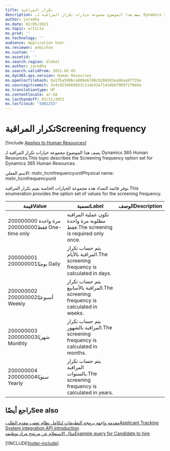 ```yaml
---
title: تكرار المراقبة
description: يصف هذا الموضوع مجموعة خيارات تكرار المراقبة لـ Dynamics 365 Human Resources.
author: jaredha
ms.date: 02/05/2021
ms.topic: article
ms.prod: ''
ms.technology: ''
audience: Application User
ms.reviewer: anbichse
ms.custom: ''
ms.assetid: ''
ms.search.region: Global
ms.author: jaredha
ms.search.validFrom: 2021-02-05
ms.dyn365.ops.version: Human Resources
ms.openlocfilehash: ba1fba598bca088e67d8cb2865d1ea9baa97f19e
ms.sourcegitcommit: 3cdc42346bb653c13ab33a7142dbb7969f1f6dda
ms.translationtype: HT
ms.contentlocale: ar-SA
ms.lasthandoff: 03/31/2021
ms.locfileid: "5801253"
---
```

# <a name="screening-frequency"></a><span data-ttu-id="e023a-103">تكرار المراقبة</span><span class="sxs-lookup"><span data-stu-id="e023a-103">Screening frequency</span></span>

[!include [Applies to Human Resources](../includes/applies-to-hr.md)]

<span data-ttu-id="e023a-104">يصف هذا الموضوع مجموعة خيارات تكرار المراقبة لـ Dynamics 365 Human Resources.</span><span class="sxs-lookup"><span data-stu-id="e023a-104">This topic describes the Screening frequency option set for Dynamics 365 Human Resources.</span></span>

<span data-ttu-id="e023a-105">الاسم الفعلي: mshr_hcmfrequencyunit</span><span class="sxs-lookup"><span data-stu-id="e023a-105">Physical name: mshr_hcmfrequencyunit</span></span>

<span data-ttu-id="e023a-106">توفر قائمة التعداد هذه مجموعة الخيارات الخاصة بقيم تكرار المراقبة.</span><span class="sxs-lookup"><span data-stu-id="e023a-106">This enumeration provides the option set of values for the screening frequency.</span></span> 

| <span data-ttu-id="e023a-107">قيمة</span><span class="sxs-lookup"><span data-stu-id="e023a-107">Value</span></span> | <span data-ttu-id="e023a-108">تسمية</span><span class="sxs-lookup"><span data-stu-id="e023a-108">Label</span></span> | <span data-ttu-id="e023a-109">الوصف</span><span class="sxs-lookup"><span data-stu-id="e023a-109">Description</span></span> |
| --- | --- | --- |
| <span data-ttu-id="e023a-110">200000000 مرة واحدة فقط</span><span class="sxs-lookup"><span data-stu-id="e023a-110">200000000 One-time only</span></span> | <span data-ttu-id="e023a-111">تكون عملية المراقبة مطلوبة مرة واحدة فقط.</span><span class="sxs-lookup"><span data-stu-id="e023a-111">The screening is required only once.</span></span> |
| <span data-ttu-id="e023a-112">200000001 يوميًا</span><span class="sxs-lookup"><span data-stu-id="e023a-112">200000001 Daily</span></span> | <span data-ttu-id="e023a-113">يتم حساب تكرار المراقبة بالأيام.</span><span class="sxs-lookup"><span data-stu-id="e023a-113">The screening frequency is calculated in days.</span></span> |
| <span data-ttu-id="e023a-114">200000002 أسبوعيًا</span><span class="sxs-lookup"><span data-stu-id="e023a-114">200000002 Weekly</span></span> | <span data-ttu-id="e023a-115">يتم حساب تكرار المراقبة بالأسابيع.</span><span class="sxs-lookup"><span data-stu-id="e023a-115">The screening frequency is calculated in weeks.</span></span> |
| <span data-ttu-id="e023a-116">200000003 شهريًا</span><span class="sxs-lookup"><span data-stu-id="e023a-116">200000003 Monthly</span></span> | <span data-ttu-id="e023a-117">يتم حساب تكرار المراقبة بالشهور.</span><span class="sxs-lookup"><span data-stu-id="e023a-117">The screening frequency is calculated in months.</span></span> |
| <span data-ttu-id="e023a-118">200000004 سنويًا</span><span class="sxs-lookup"><span data-stu-id="e023a-118">200000004 Yearly</span></span> | <span data-ttu-id="e023a-119">يتم حساب تكرار المراقبة بالسنوات.</span><span class="sxs-lookup"><span data-stu-id="e023a-119">The screening frequency is calculated in years.</span></span> |

## <a name="see-also"></a><span data-ttu-id="e023a-120">راجع أيضًا</span><span class="sxs-lookup"><span data-stu-id="e023a-120">See also</span></span>

[<span data-ttu-id="e023a-121">مقدمة واجهة برمجة التطبيقات لتكامل نظام تعقب مقدم الطلب</span><span class="sxs-lookup"><span data-stu-id="e023a-121">Applicant Tracking System integration API introduction</span></span>](hr-admin-integration-ats-api-introduction.md)<br>
[<span data-ttu-id="e023a-122">مثال الاستعلام عن مرشح مراد توظيفه</span><span class="sxs-lookup"><span data-stu-id="e023a-122">Example query for Candidate to hire</span></span>](hr-admin-integration-ats-api-candidate-to-hire-example-query.md)



[!INCLUDE[footer-include](../includes/footer-banner.md)]